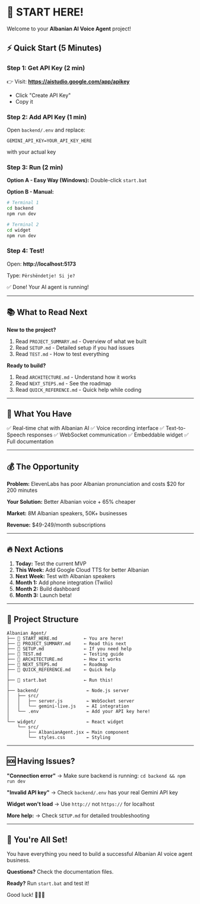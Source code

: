 # 🚀 START HERE!

Welcome to your **Albanian AI Voice Agent** project!

## ⚡ Quick Start (5 Minutes)

### Step 1: Get API Key (2 min)
👉 Visit: **https://aistudio.google.com/app/apikey**
- Click "Create API Key"
- Copy it

### Step 2: Add API Key (1 min)
Open `backend/.env` and replace:
```
GEMINI_API_KEY=YOUR_API_KEY_HERE
```
with your actual key

### Step 3: Run (2 min)

**Option A - Easy Way (Windows):**
Double-click `start.bat`

**Option B - Manual:**
```bash
# Terminal 1
cd backend
npm run dev

# Terminal 2
cd widget
npm run dev
```

### Step 4: Test!
Open: **http://localhost:5173**

Type: `Përshëndetje! Si je?`

✅ Done! Your AI agent is running!

---

## 📚 What to Read Next

**New to the project?**
1. Read `PROJECT_SUMMARY.md` - Overview of what we built
2. Read `SETUP.md` - Detailed setup if you had issues
3. Read `TEST.md` - How to test everything

**Ready to build?**
1. Read `ARCHITECTURE.md` - Understand how it works
2. Read `NEXT_STEPS.md` - See the roadmap
3. Read `QUICK_REFERENCE.md` - Quick help while coding

---

## 🎯 What You Have

✅ Real-time chat with Albanian AI
✅ Voice recording interface
✅ Text-to-Speech responses
✅ WebSocket communication
✅ Embeddable widget
✅ Full documentation

---

## 💰 The Opportunity

**Problem:** ElevenLabs has poor Albanian pronunciation and costs $20 for 200 minutes

**Your Solution:** Better Albanian voice + 65% cheaper

**Market:** 8M Albanian speakers, 50K+ businesses

**Revenue:** $49-249/month subscriptions

---

## 🔥 Next Actions

1. **Today:** Test the current MVP
2. **This Week:** Add Google Cloud TTS for better Albanian
3. **Next Week:** Test with Albanian speakers
4. **Month 1:** Add phone integration (Twilio)
5. **Month 2:** Build dashboard
6. **Month 3:** Launch beta!

---

## 📁 Project Structure

```
Albanian Agent/
├── 📄 START_HERE.md          ← You are here!
├── 📄 PROJECT_SUMMARY.md     ← Read this next
├── 📄 SETUP.md               ← If you need help
├── 📄 TEST.md                ← Testing guide
├── 📄 ARCHITECTURE.md        ← How it works
├── 📄 NEXT_STEPS.md          ← Roadmap
├── 📄 QUICK_REFERENCE.md     ← Quick help
│
├── 🚀 start.bat              ← Run this!
│
├── backend/                  ← Node.js server
│   ├── src/
│   │   ├── server.js         ← WebSocket server
│   │   └── gemini-live.js    ← AI integration
│   └── .env                  ← Add your API key here!
│
└── widget/                   ← React widget
    └── src/
        ├── AlbanianAgent.jsx ← Main component
        └── styles.css        ← Styling
```

---

## 🆘 Having Issues?

**"Connection error"**
→ Make sure backend is running: `cd backend && npm run dev`

**"Invalid API key"**
→ Check `backend/.env` has your real Gemini API key

**Widget won't load**
→ Use `http://` not `https://` for localhost

**More help:**
→ Check `SETUP.md` for detailed troubleshooting

---

## 🎉 You're All Set!

You have everything you need to build a successful Albanian AI voice agent business.

**Questions?** Check the documentation files.

**Ready?** Run `start.bat` and test it!

Good luck! 🚀🇦🇱
